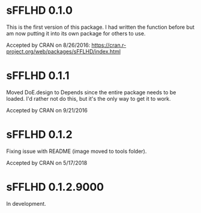 # sFFLHD 0.1.0

This is the first version of this package. I had written the function
before but am now putting it into its own package for others to use.

Accepted by CRAN on 8/26/2016: https://cran.r-project.org/web/packages/sFFLHD/index.html


# sFFLHD 0.1.1

Moved DoE.design to Depends since the entire package needs to be loaded.
I'd rather not do this, but it's the only way to get it to work.

Accepted by CRAN on 9/21/2016

# sFFLHD 0.1.2

Fixing issue with README (image moved to tools folder).

Accepted by CRAN on 5/17/2018

# sFFLHD 0.1.2.9000

In development.
